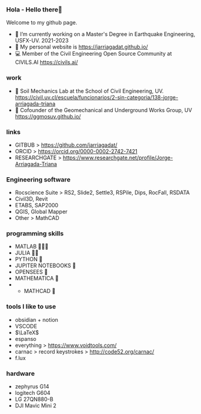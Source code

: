 ### Hola - Hello there👋
Welcome to my github page.
- 🔭 I’m currently working on a Master's Degree in Earthquake Engineering, USFX-UV. 2021-2023
- 📣 My personal website is https://jarriagadat.github.io/
- 💻 Member of the Civil Engineering Open Source Community at CIVILS.AI  https://civils.ai/

### work
- 🧪 Soil Mechanics Lab at the School of Civil Engineering, UV. https://civil.uv.cl/escuela/funcionarios/2-sin-categoria/138-jorge-arriagada-triana
- 🌱 Cofounder of the Geomechanical and Underground Works Group, UV https://ggmosuv.github.io/

### links
- GITBUB > https://github.com/jarriagadat/
- ORCID > https://orcid.org/0000-0002-2742-7421
- RESEARCHGATE > https://www.researchgate.net/profile/Jorge-Arriagada-Triana



<!--

**jaatriana/jaatriana** is a ✨ _special_ ✨ repository because its `README.md` (this file) appears on your GitHub profile.

Here are some ideas to get you started:

- 🔭 I’m currently working on ...
- 🌱 I’m currently learning BIM
- 👯 I’m looking to collaborate on JetGrouting
-->

### Engineering software
+ Rocscience Suite > RS2, Slide2, Settle3, RSPile, Dips, RocFall, RSDATA
+ Civil3D, Revit
+ ETABS, SAP2000
+ QGIS, Global Mapper
+ Other > MathCAD

### programming skills
+ MATLAB  🌟🌟🌟
+ JULIA   🌟🌟
+ PYTHON  🌟
+ JUPITER NOTEBOOKS 🌟
+ OPENSEES  🌟
+ MATHEMATICA 🌟
+ + MATHCAD 🌟

### tools I like to use
+ obsidian + notion
+ VSCODE
+ $\LaTeX$
+ espanso
+ everything > https://www.voidtools.com/
+ carnac > record keystrokes > http://code52.org/carnac/
+ f.lux

### hardware
+ zephyrus G14
+ logitech G604
+ LG 27QN880-B
+ DJI Mavic Mini 2
